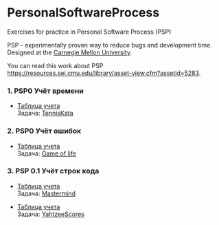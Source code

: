 # PersonalSoftwareProcess
Exercises for practice in Personal Software Process (PSP) 

PSP - experimentally proven way to reduce bugs and development time.
Designed at the [Carnegie Mellon University](https://www.cmu.edu/).

You can read this work about PSP https://resources.sei.cmu.edu/library/asset-view.cfm?assetid=5283. 

### 1. PSP0 Учёт времени  
- [Таблица учета](https://docs.google.com/spreadsheets/d/1Rud_ppngZdV7kXsLfTcN0VmgpE89ocDrgwSf8uDomhI/edit?usp=sharing)   
Задача: [TennisKata](https://codingdojo.org/kata/Tennis/)

### 2. PSP0 Учёт ошибок  
- [Таблица учета](https://docs.google.com/spreadsheets/d/1AzgcA-949hOYchumERVqllFGq9wgr8Kc4245KTSL9gM/edit?usp=sharing)  
Задача: [Game of life](https://codingdojo.org/kata/GameOfLife/)

### 3. PSP 0.1 Учёт строк кода  
- [Таблица учета](https://docs.google.com/spreadsheets/d/1RJOiWY3JkyRjEyT_rl13SULHxx8_967a74DgWGE6Ec0/edit?usp=sharing)  
Задача: [Mastermind](https://codingdojo.org/kata/Mastermind/)

- [Таблица учета](https://docs.google.com/spreadsheets/d/1ik7GlEABB8MbbX3rCd-V8veWmL2-tjuFoTUI3TGnOCo/edit?usp=sharing)  
Задача: [YahtzeeScores](https://codingdojo.org/kata/Yahtzee/)



